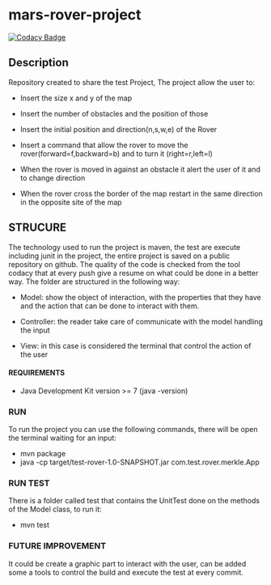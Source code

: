 # mars-rover-project
[![Codacy Badge](https://api.codacy.com/project/badge/Grade/329a478efb094c98917a52836d75f1ca)](https://www.codacy.com?utm_source=github.com&amp;utm_medium=referral&amp;utm_content=bisialessandro/wallapop-project&amp;utm_campaign=Badge_Grade)

## Description

Repository created to share the test Project,
The project allow the user to: 

-  Insert the size x and y of the map
 
-  Insert the number of obstacles and the position of those 

-  Insert the initial position and direction(n,s,w,e) of the Rover

-  Insert a command that allow the rover to move the rover(forward=f,backward=b) and 
to turn it (right=r,left=l)

-  When the rover is moved in against an obstacle it alert the user of it and to change direction

-  When the rover cross the border of the map restart in the same direction in the opposite site of the map

## STRUCURE 

The technology used to run the project is maven, the test are execute including junit in the project, the entire project is saved on a public repository on github.
The quality of the code is checked from the tool codacy that at every push give a resume on what could be done in a better way.
The folder are structured in the following way: 

-  Model: show the object of interaction, with the properties that they have and the action that can be done to interact with them.

-  Controller: the reader take care of communicate with the model handling the input

-  View: in this case is considered the terminal that control the action of the user

#### REQUIREMENTS

-  Java Development Kit version >= 7 (java -version)

### RUN 

 To run the project you can use the following commands, there will be open the terminal waiting for an input:
 
 -  mvn package
 -  java -cp target/test-rover-1.0-SNAPSHOT.jar com.test.rover.merkle.App

### RUN TEST

There is a folder called test that contains the UnitTest done on 
the methods of the Model class, to run it:

-  mvn test 

### FUTURE IMPROVEMENT

It could be create a graphic part to interact with the user, 
can be added some a tools to control the build and execute the test at every commit. 
